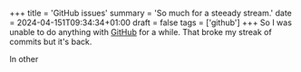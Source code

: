 +++
title = 'GitHub issues'
summary = 'So much for a steeady stream.'
date = 2024-04-151T09:34:34+01:00
draft = false
tags = ['github']
+++
So I was unable to do anything with [GitHub](https://github.com/) for a while. That broke my streak of commits but it's back.

In other
